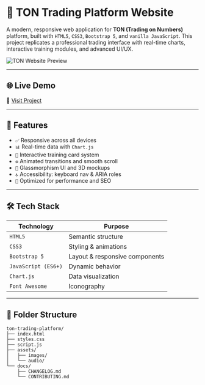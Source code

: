 # 🚀 TON Trading Platform Website

A modern, responsive web application for **TON (Trading on Numbers)** platform, built with `HTML5`, `CSS3`, `Bootstrap 5`, and `vanilla JavaScript`. This project replicates a professional trading interface with real-time charts, interactive training modules, and advanced UI/UX.

![TON Website Preview](https://via.placeholder.com/800x450/667eea/ffffff?text=TON+Trading+Platform)

---

## 🌐 Live Demo

🔗 [Visit Project](https://tonwebpage.ccbp.tech)

---

## 🌟 Features

- `✅` Responsive across all devices  
- `📊` Real-time data with `Chart.js`  
- `🧠` Interactive training card system  
- `⚙️` Animated transitions and smooth scroll  
- `💎` Glassmorphism UI and 3D mockups  
- `♿` Accessibility: keyboard nav & ARIA roles  
- `🚀` Optimized for performance and SEO  

---

## 🛠️ Tech Stack

| Technology       | Purpose                         |
|------------------|----------------------------------|
| `HTML5`          | Semantic structure               |
| `CSS3`           | Styling & animations             |
| `Bootstrap 5`    | Layout & responsive components   |
| `JavaScript (ES6+)` | Dynamic behavior              |
| `Chart.js`       | Data visualization               |
| `Font Awesome`   | Iconography                      |

---

## 📁 Folder Structure

```plaintext
ton-trading-platform/
├── index.html
├── styles.css
├── script.js
├── assets/
│   ├── images/
│   └── audio/
└── docs/
    ├── CHANGELOG.md
    └── CONTRIBUTING.md

